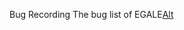 Bug Recording 
The bug list of EGALE[Alt](URL "https://github.com/lin-tan/eagle/tree/main/bug-reproduction")
